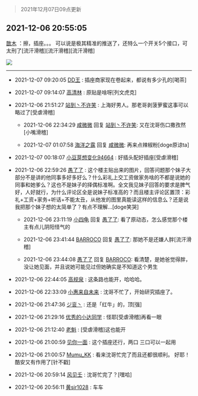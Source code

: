> 2021年12月07日09点更新
<link rel="stylesheet" href="https://cdn.jsdelivr.net/gh/taotie6/sampleJSON@main/css/photo_show.css">
<meta name="referrer" content="no-referrer" />


 ## 2021-12-06 20:55:05 

 [㪚木](https://www.coolapk.com/feed/31948832?shareKey=ODQ4NzljM2M2NWY2NjFhZTBjNGQ~) ：擦，插座。。。
可以说是极其精准的推送了，还特么一个开关5个接口，可太刑了[流汗滑稽][流汗滑稽][流汗滑稽] 

<div class="album">
<img class="img-item" src="http://image.coolapk.com/feed/2021/1206/20/1081091_d1b93a23_5304_5784_300@1080x1151.png" />
</div>

 ------- 

- 2021-12-07 09:20:05 [DD王](uid=641913) : 插座商家现在卷起来，都说有多少孔的[喝茶] 

- 2021-12-07 09:14:07 [高清林](uid=8114305) : 原贴是啥呀[列文虎克] 

- 2021-12-06 21:51:27 [站到丶不许笑](uid=1165627) : 上海好男人。那老哥剥菠萝蜜这事可以略过了[受虐滑稽] 

    - 2021-12-06 22:34:29 [咸微微](uid=1248718) 回复 [站到丶不许笑](uid=1165627): 又在沈哥伤口撒孜然[小嘴滑稽] 

    - 2021-12-07 01:07:58 [海洋之露](uid=1111949) 回复 [咸微微](uid=1248718): 再来点辣椒粉[doge原谅ta] 

- 2021-12-07 00:18:07 [小豆芽想变化94664](uid=5184191) : 好插头配好插座[受虐滑稽] 

- 2021-12-06 22:59:26 [愚了了](uid=734193) : 这个楼主贴出来的图片，回答问题那个妹子大部分不是讲的他同事多好多好么？什么彩礼上交工资做家务啥的不都是说她的同事和她爹么？这也不是妹子的择偶标准啊。全文我见妹子回答的要求是脾气好，人好就行，为什么评论区全是说妹子标准高的？而且楼主评论区置顶：彩礼+工资+家务+听话+不能太丑<!--break-->，从他发的图里真能读这样的信息么？还是说我把那个妹子想的太简单了？有点不理解…[doge笑哭] 

    - 2021-12-06 23:11:19 [小四龟](uid=703974) 回复 [愚了了](uid=734193): 看了原动态，怎么感觉那个楼主有点儿阴阳怪气的 

    - 2021-12-06 23:41:44 [BARROCO](uid=838399) 回复 [愚了了](uid=734193): 那她不是还嫌人胖[流汗滑稽] 

    - 2021-12-06 23:44:08 [愚了了](uid=734193) 回复 [BARROCO](uid=838399): 看清楚，是她爸觉得胖，没让她见面，并且说她可能见过但她确实是不知道这个男生 

- 2021-12-06 22:44:05 [高规泉](uid=1123484) : 这条路也能开，哈哈哈。 

- 2021-12-06 22:33:09 [小惠来自未来](uid=847097) : 沈哥不忙了，开始研究插座了。 

- 2021-12-06 21:47:36 [ジ衮丶](uid=494451) : 还是「红牛」的，顶[强] 

- 2021-12-06 21:29:16 [优秀的小达同学](uid=3114536) : 怪耶[受虐滑稽]再看一眼 

- 2021-12-06 21:12:40 [老魁](uid=1703096) : [受虐滑稽]这也能开 

- 2021-12-06 21:00:59 [见你一面](uid=598942) : 这个插座还行，两口 三口可以一起用 

- 2021-12-06 21:00:57 [Mumu_KK](uid=1355663) : 看来沈哥忙完了而且还都很顺利。
好耶！酷安又有作用了[针不戳] 

- 2021-12-06 20:59:14 [风见壬](uid=1512297) : 沈哥忙完了？[嘿哈] 

- 2021-12-06 20:56:11 [黄sir1028](uid=905870) : 车车 

